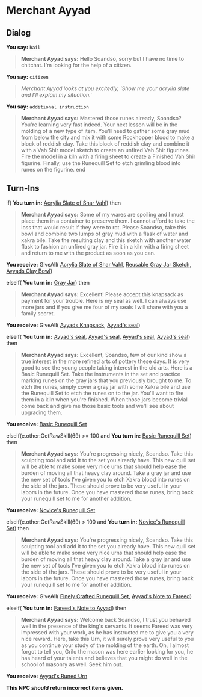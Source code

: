 # Merchant Ayyad

## Dialog

**You say:** `hail`



>**Merchant Ayyad says:** Hello Soandso, sorry but I have no time to chitchat. I'm looking for the help of a citizen.

**You say:** `citizen`



>*Merchant Ayyad looks at you excitedly, 'Show me your acrylia slate and I'll explain my situation.'*

**You say:** `additional instruction`



>**Merchant Ayyad says:** Mastered those runes already, Soandso? You're learning very fast indeed. Your next lesson will be in the molding of a new type of item. You'll need to gather some gray mud from below the city and mix it with some Rockhopper blood to make a block of reddish clay. Take this block of reddish clay and combine it with a Vah Shir model sketch to create an unfired Vah Shir figurines. Fire the model in a kiln with a firing sheet to create a Finished Vah Shir figurine. Finally, use the Runequill Set to etch grimling blood into runes on the figurine.
end

## Turn-Ins



if( **You turn in:** [Acrylia Slate of Shar Vahl](/item/2877)) then


>**Merchant Ayyad says:** Some of my wares are spoiling and I must place them in a container to preserve them. I cannot afford to take the loss that would result if they were to rot. Please Soandso, take this bowl and combine two lumps of gray mud with a flask of water and xakra bile. Take the resulting clay and this sketch with another water flask to fashion an unfired gray jar. Fire it in a kiln with a firing sheet and return to me with the product as soon as you can.


 **You receive:** GiveAll( [Acrylia Slate of Shar Vahl](/item/2877), [Reusable Gray Jar Sketch](/item/3497), [Ayyads Clay Bowl](/item/17233)) 

elseif( **You turn in:** [Gray Jar](/item/3498)) then


>**Merchant Ayyad says:** Excellent! Please accept this knapsack as payment for your trouble. Here is my seal as well. I can always use more jars and if you give me four of my seals I will share with you a family secret.


 **You receive:** GiveAll( [Ayyads Knapsack](/item/17234), [Ayyad's seal](/item/3499)) 

elseif( **You turn in:** [Ayyad's seal](/item/3499), [Ayyad's seal](/item/3499), [Ayyad's seal](/item/3499), [Ayyad's seal](/item/3499)) then


>**Merchant Ayyad says:** Excellent, Soandso, few of our kind show a true interest in the more refined arts of pottery these days. It is very good to see the young people taking interest in the old arts. Here is a Basic Runequill Set. Take the instruments in the set and practice marking runes on the gray jars that you previously brought to me. To etch the runes, simply cover a gray jar with some Xakra bile and use the Runequill Set to etch the runes on to the jar. You'll want to fire them in a kiln when you're finished. When those jars become trivial come back and give me those basic tools and we'll see about upgrading them.


 **You receive:**  [Basic Runequill Set](/item/3631) 

elseif(e.other:GetRawSkill(69) >= 100 and  **You turn in:** [Basic Runequill Set](/item/3631))  then


>**Merchant Ayyad says:** You're progressing nicely, Soandso. Take this sculpting tool and add it to the set you already have. This new quill set will be able to make some very nice urns that should help ease the burden of moving all that heavy clay around. Take a gray jar and use the new set of tools I've given you to etch Xakra blood into runes on the side of the jars. These should prove to be very useful in your labors in the future. Once you have mastered those runes, bring back your runequill set to me for another addition.


 **You receive:**  [Novice's Runequill Set](/item/3632) 

elseif(e.other:GetRawSkill(69) > 100 and  **You turn in:** [Novice's Runequill Set](/item/3632))  then


>**Merchant Ayyad says:** You're progressing nicely, Soandso. Take this sculpting tool and add it to the set you already have. This new quill set will be able to make some very nice urns that should help ease the burden of moving all that heavy clay around. Take a gray jar and use the new set of tools I've given you to etch Xakra blood into runes on the side of the jars. These should prove to be very useful in your labors in the future. Once you have mastered those runes, bring back your runequill set to me for another addition.


 **You receive:** GiveAll( [Finely Crafted Runequill Set](/item/3641), [Ayyad's Note to Fareed](/item/3647)) 

elseif( **You turn in:** [Fareed's Note to Ayyad](/item/3643)) then


>**Merchant Ayyad says:** Welcome back Soandso, I trust you behaved well in the presence of the king's servants. It seems Fareed was very impressed with your work, as he has instructed me to give you a very nice reward. Here, take this Urn, it will surely prove very useful to you as you continue your study of the molding of the earth. Oh, I almost forgot to tell you, Grilo the mason was here earlier looking for you, he has heard of your talents and believes that you might do well in the school of masonry as well. Seek him out.


 **You receive:**  [Ayyad's Runed Urn](/item/17107) 

**This NPC *should* return incorrect items given.**
